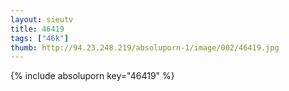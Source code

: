 ```yaml
--- 
layout: sieutv
title: 46419
tags: ["46k"]
thumb: http://94.23.248.219/absoluporn-1/image/002/46419.jpg
---
```

{% include absoluporn key="46419" %} 
